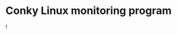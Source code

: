 # Conky Linux monitoring program 
! [](https://github.com/nu11secur1ty/Kali-Linux/blob/master/conky-monitoring-app/Logo/150-1507475_file-conkylogofull4-conky-trailer-park-boys-hd-png.png.jpeg)
